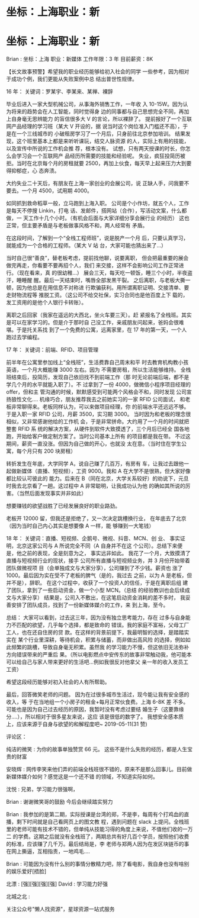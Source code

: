 # 坐标：上海职业：新

# 坐标：上海职业：新

Brian : 坐标：上海 职业：新媒体 工作年限：3 年 目前薪资：8K

【长文故事预警】希望我的职业经历能够给初入社会的同学 一些参考，因为相对于成功个例，我们更能从失败案例中总 结出普世性规律。

16 年： 关键词：罗某宇、李某来、某禅、裸辞

毕业后进入一家大型机械公司，从事海外销售工作，一年收 入 10-15W。因为认为将来的趋势会在人工智能，同时觉得身 边的同事都与自己思想完全不同，再加上自身毫无思辨能力 的盲信很多大 V 的言论，所以裸辞了。 提前报好了一个互联网产品经理的学习班（某大 V 开设的，据 说当时这个岗位准入门槛还不高），于是在一个三线城市的 小破租房学习了一个月后，只身前往北京参加培训。 结果发现，这个班里基本上都是来听听课玩，结交人脉资源 的人，实际上有用的技能，以及宣传中所说的工作机会推 荐，根本没有。 试想，只有两天授课的时长，你怎么会学习会一个互联网产 品经历所需要的技能和经验呢。 失业，疯狂投简历被拒。当时在北京每个月的房租就要 2500，再加上伙食，每天早上起来压力大到要得抑郁症，心 态奔溃。

大约失业二十天后，有朋友在上海一家创业的会展公司，说 正缺人手，问我要不要去。一个月 4500，试用期 4000。

如同抓到救命稻草一般，立马跑到上海入职。 公司是个小作坊，就五个人，工作是每天不停搜 Linkin，打电 话、发邮件，搭网站（合作），写活动文案，什么都做，一 天工作十几个小时。（有机会后面与大家详细分享会展行业 的经历） 这也正常，但主要矛盾是与老板做事风格不和，两人经常有 矛盾。

在这段时间，了解到一个“全栈工程师班”，说是脱产一个月 后，只要认真学习，就能成为一个合格的工程师。（某大 V 站 台，大家可能也猜出来了…）

当时自己很“善良”，替老板考虑，提前找他聊，说要离职， 但会把最重要的展会做完再走，你看要不要再招个人，我们 来交接，这样不会影响公司工作正常进行。（现在看来，真 的很幼稚…） 展会三天，每天吃一顿饭，睡三个小时，半夜盗汗，睡睡醒 醒。最后一天结束时，嘴唇全部发黑干裂。 之后离职，与老板大撕一顿，因为他总是在用信息不对称进 行欺骗获利。用所谓离职证明、交接清单、要走财物流程等 推脱工资。（这公司不给交社保，实习合同也是他百度上下 载的，发工资用的是他个人银行卡转账）。

离职之后回家（我家在遥远的大西北，坐火车要三天）。赶 紧报名了全栈班。其实是可以在家学习的。但是介于那时自 己没工作，亲戚朋友问起来，爸妈会很难堪。于是托关系找 到了一个免费的公寓，远离家里，在 17 年的第一天，一个人 跑过去学编程。

17 年： 关键词：前端、RFID、项目管理

前半年在公寓里参加线上“全栈班”，生活费靠自己周末和平 时去教育机构教小孩英语，一个月大概能赚 3000 左右。因为 不需要房租，所以生活能够维持。 全栈班结束后，投简历，发现自己依旧找不到前端工作（那 时无论前端后端，都不是学几个月的水平就能入职了）。不 过拿到了一份 4000，做微信小程序项目经理的 offer，但和主 管沟通的时候，默默感受到可能两个风格会不和，同时发现 公司宣扬狼性文化…. 机缘巧合，朋友推荐我去之前她实习的一家 RFID 公司面试， 和老板非常聊得来。老板同样认为，可以来做项目经理，你 的前端水平还远远不够。 于是入职一家 RFID 公司，月薪 3500，实习期 3000。 当时因为和老板的理念很相似，又非常感谢他给的工作机 会，于是非常拼命。大约用了一个月的时间就把整套 RFID 系 统的解决方案，从硬件到软件大致摸透了，三个月后已经全 国各地跑，开始给客户做定制方案了。当时公司基本上所有 的项目都是我在带。 不过这期间，薪资一直没涨。但因为自己做的开心，也就没 太在意。（当时住在学生公寓，每个月只有 200 块房租）

转折发生在年底，大学同学 A，说自己赚了几百万，有房有 车，让我过去跟他一起做新媒体（直播、短视频），工资 9000。我和 A 在大学不是很熟，但大家好像都比较认可彼此的 能力。后来在 B（同在北京，大学关系较好）的劝说下，元旦 时我去北京看了一趟。这过程中 A 非常聪明，让我成功认为他 的确如其所说的厉害。（当然后面发现事实并非如此）

想要赚钱的欲望战胜了已经发展良好的职业路劲。

老板开 12000 留，但我还是拒绝了，又一次决定跳槽换行业， 在年底去了北京（因为当时自己内心其实是想要像 A 一样，能 够赚到一大笔钱）

18 年： 关键词：直播、短视频、企鹅号、微视、抖音、MCN、创 业、 事实证明，北京这家公司与 A 所说完全不同（A 自身并不在这 个公司）。总结下来便是，他之前的表现，全是刻意为之， 事实远非如此。 我花了一个月，大致摸清了直播与短视频行业的现状，接手 公司所有直播与短视频业务，并 3 月份开始带着团队做微视项 目（会单独成文与大家分享），公司赚到了不少钱。薪资也 涨了 1000。最后因为实在受不了老板的脾气（是的，我过去 之前，以为 A 是老板，但并不是），辞职。 在这个过程中，收获了一个投资人的信任，于是在离职后组 建了团队，拿到了一些启动资金，做一个小型 MCN。（总结 的经验教训也会后续成文与大家分享） 结果是，公司入不敷出，在这笔启动资金消耗的差不多时， 我妥善安排了团队成员，找到了一份新媒体媒介的工作，来 到上海，至今。

总结： 大家可以看到，过去这三年，因为没有独立思考能力，存在 过多与自身能力不匹配的欲望，几乎每个选择，都是致命的 错误。我的家庭不富裕，父母工厂工人，也在还自住房的贷 款。在这样的背景前提下，我最明智的选择，是踏踏实实在 某个行业里深耕，等待机会，积累与储蓄，而非做出高风险 的选择，例如如此频繁的跳槽，导致自身毫无积累。虽然我 的学习能力不慢，但这依旧无法弥补方向错误带来的严重后 果。（所以电影燃点中安传东的故事非常触动我，他可能本 可以给自己与家人带来更好的生活吧…例如我很反对他拿父 亲一年的收入发员工工资）

希望这段经历能够对初入社会的人有所帮助。

最后，回答微笑老师的问题。 因为在过很多城市生活过，现今能让我有安全感的收入，等 于在当地组一个小房子的租金+每月正常伙食费。上海 6-8K 差 不多。 可能也是因为自己过去经历的原因，我暂时没有考虑过要结 婚生子（这要靠缘分….），所以相对于很多星友来说，这应 该是很低的数字了。 我想安全感本质上，应该来源于自身与欲望的和解程度吧~ 2019-05-11(31 赞)

评论区：

纯洁的微笑 : 为你的故事单独赞赏 66 元。 这些不是什么失败的经历，都是人生宝贵的财富

安晓辉 : 网传李笑来他们弄的前端全栈班很不错的，原来不是那么回事儿。目前做新媒体媒介如何？感觉这是一个还不错 的领域，不知道实际如何。

沈悦 : 兄弟，学习能力很强啊，

Brian : 谢谢微笑哥的鼓励 今后会继续踏实努力

Brian : 我参加的是第二期，实际授课是台湾的郑，不是李，每周有个打鸡血的直播，剩下时间就是自己看网页上的图文教 程，遇到问题在 slack 上提问。全栈班里的老师可能有技术不错的，但单纯从技能习得的角度上来说，不值他们收的一万二 的学费。这期之后就没有全栈班了，两期总共有好几百个学员，按照他们收费的标准，应该赚了几千万。最后结局是，李 老师与郑两人因为在发区块链币的事在网上撕逼，互相指责，一地鸡毛....

Brian : 可能因为没有什么别的事情分散精力吧，除了看电影，我自身也没有啥别的娱乐爱好[捂脸]

北漂 : [强][强][强][强] David : 学习能力好强

北城之北 :

关注公众号"懒人找资源"，星球资源一站式服务